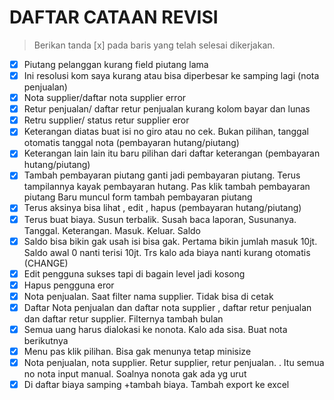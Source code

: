 # DAFTAR CATAAN REVISI

> Berikan tanda [x] pada baris yang telah selesai dikerjakan.

- [x] Piutang pelanggan kurang field piutang lama
- [x] Ini resolusi kom saya kurang atau bisa diperbesar ke samping lagi (nota penjualan)
- [x] Nota supplier/daftar nota supplier error
- [x] Retur penjualan/ daftar retur penjualan kurang kolom bayar dan lunas
- [x] Retru supplier/ status retur supplier eror
- [x] Keterangan diatas buat isi no giro atau no cek. Bukan pilihan, tanggal otomatis tanggal nota (pembayaran hutang/piutang)
- [x] Keterangan lain lain itu baru pilihan dari daftar keterangan (pembayaran hutang/piutang)
- [x] Tambah pembayaran piutang ganti jadi pembayaran piutang. Terus tampilannya kayak pembayaran hutang. Pas klik tambah pembayaran piutang Baru muncul form tambah pembayaran piutang
- [x] Terus aksinya bisa lihat , edit , hapus (pembayaran hutang/piutang)
- [x] Terus buat biaya. Susun terbalik. Susah baca laporan, Susunanya. Tanggal. Keterangan. Masuk. Keluar. Saldo
- [x] Saldo bisa bikin gak usah isi bisa gak. Pertama bikin jumlah masuk 10jt. Saldo awal 0 nanti terisi 10jt. Trs kalo ada biaya nanti kurang otomatis (CHANGE)
- [x] Edit pengguna sukses tapi di bagain level jadi kosong
- [x] Hapus pengguna eror
- [x] Nota penjualan. Saat filter nama supplier. Tidak bisa di cetak
- [x] Daftar Nota penjualan dan daftar nota supplier , daftar retur penjualan dan daftar retur supplier. Filternya tambah bulan
- [x] Semua uang harus dialokasi ke nonota. Kalo ada sisa. Buat nota berikutnya
- [x] Menu pas klik pilihan. Bisa gak menunya tetap minisize
- [x] Nota penjualan, nota supplier. Retur supplier, retur penjualan. . Itu semua no nota input manual. Soalnya nonota gak ada yg urut
- [x] Di daftar biaya samping +tambah biaya. Tambah export ke excel
